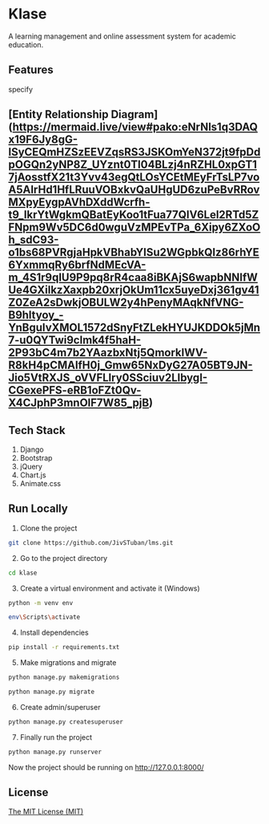 # Klase

A learning management and online assessment system for academic education.

## Features

specify

## [Entity Relationship Diagram] (https://mermaid.live/view#pako:eNrNls1q3DAQx19F6Jy8gG-lSyCEQmHZSzEEVZqsRS3JSKOmYeN372jt9fpDdpOGQn2yNP8Z_UYznt0Tl04BLzj4nRZHL0xpGT17jAosstfX21t3Yvv43egQtLOsYCEtMEyFrTsLP7voA5AIrHd1HfLRuuVOBxkvQaUHgUD6zuPeBvRRovMXpyEygpAVhDXddWcrfh-t9_lkrYtWgkmQBatEyKoo1tFua77QIV6Lel2RTd5ZFNpm9Wv5DC6d0wguVzMPEvTPa_6Xipy6ZXoOh_sdC93-o1bs68PVRgjaHpkVBhabYISu2WGpbkQIz86rhYE6YxmmqRy6brfNdMEcVA-m_4S1r9qIU9P9pq8rR4caa8iBKAjS6wapbNNIfWUe4GXilkzXaxpb20xrjOkUm11cx5uyeDxj361gv41Z0ZeA2sDwkjOBULW2y4hPenyMAqkNfVNG-B9hltyoy_-YnBguIvXMOL1572dSnyFtZLekHYUJKDDOk5jMn7-u0QYTwi9clmk4f5haH-2P93bC4m7b2YAazbxNtj5QmorklWV-R8kH4pCMAlfH0j_Gmw65NxDyG27A05BT9JN-Jio5VtRXJS_oVVFLlry0SSciuv2LlbygI-CGexePFS-eRB1oFZt0Qv-X4CJphP3mnOlF7W85_pjB)


## Tech Stack

1. Django
2. Bootstrap
3. jQuery
4. Chart.js
5. Animate.css

## Run Locally

1. Clone the project

```bash
git clone https://github.com/JivSTuban/lms.git
```

2. Go to the project directory

```bash
cd klase
```

3. Create a virtual environment and activate it (Windows)

```bash
python -m venv env
```

```bash
env\Scripts\activate
```

4. Install dependencies

```bash
pip install -r requirements.txt
```

5. Make migrations and migrate

```bash
python manage.py makemigrations
```

```bash
python manage.py migrate
```

6. Create admin/superuser

```bash
python manage.py createsuperuser
```

7. Finally run the project

```bash
python manage.py runserver
```

Now the project should be running on http://127.0.0.1:8000/

## License

[The MIT License (MIT)](LICENCE)

